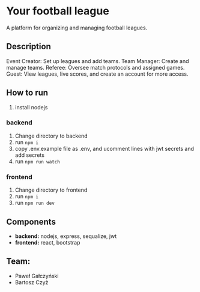 # Your football league

A platform for organizing and managing football leagues.

## Description
Event Creator: Set up leagues and add teams.
Team Manager: Create and manage teams.
Referee: Oversee match protocols and assigned games.
Guest: View leagues, live scores, and create an account for more access.

## How to run
1. install nodejs

### backend
1. Change directory to backend
2. run `npm i`
3. copy .env.example file as .env, and ucomment lines with jwt secrets and add secrets
4. run `npm run watch`


### frontend
1. Change directory to frontend
2. run `npm i`
4. run `npm run dev`

## Components
- **backend:** nodejs, express, sequalize, jwt
- **frontend:** react, bootstrap

## Team:
- Paweł Gałczyński
- Bartosz Czyż
